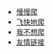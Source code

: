 <!-- docs/_sidebar.md -->

* [慢慢爬](climb/)
* [飞快地爬](climb/climbing)
* [我不想爬](climb/IWantClimbing)
* [友情链接](websitesofgrandchildren/)
